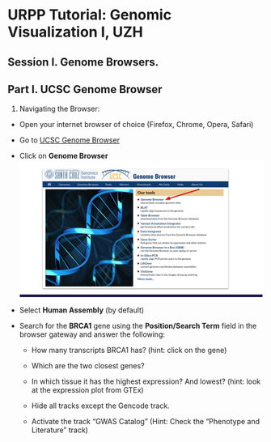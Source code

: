 # URPP Tutorial: Genomic Visualization I, UZH 
## Session I. Genome Browsers.

## Part I. UCSC Genome Browser

1. Navigating the Browser:
- Open your internet browser of choice (Firefox, Chrome, Opera, Safari)
- Go to [UCSC Genome Browser](https://genome-euro.ucsc.edu/)
- Click on **Genome Browser**
![alt text](https://github.com/carlalbc/URPP_tutorials/blob/master/img/ucsc1.png)

- Select **Human Assembly** (by default)
- Search for the **BRCA1** gene using the **Position/Search Term** field in the browser gateway and answer the following:
  - How many transcripts BRCA1 has? (hint: click on the gene)
  - Which are the two closest genes?
  - In which tissue it has the highest expression? And lowest? (hint: look at the expression plot from GTEx)
  - Hide all tracks except the Gencode track.

  - Activate the track “GWAS Catalog” (Hint: Check the “Phenotype and Literature” track)


  

